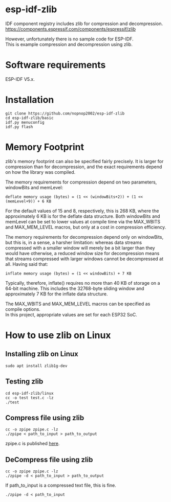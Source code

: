 # esp-idf-zlib
IDF component registry includes zlib for compression and decompression.   
https://components.espressif.com/components/espressif/zlib   

However, unfortunately there is no sample code for ESP-IDF.   
This is example compression and decompression using zlib.   

# Software requirements
ESP-IDF V5.x.   

# Installation

```
git clone https://github.com/nopnop2002/esp-idf-zlib
cd esp-idf-zlib/basic
idf.py menuconfig
idf.py flash
```

# Memory Footprint   
zlib's memory footprint can also be specified fairly precisely. It is larger for compression than for decompression, and the exact requirements depend on how the library was compiled.   

The memory requirements for compression depend on two parameters, windowBits and memLevel:   

```deflate memory usage (bytes) = (1 << (windowBits+2)) + (1 << (memLevel+9)) + 6 KB```

For the default values of 15 and 8, respectively, this is 268 KB, where the approximately 6 KB is for the deflate data structure. Both windowBits and memLevel can be set to lower values at compile time via the MAX_WBITS and MAX_MEM_LEVEL macros, but only at a cost in compression efficiency.   

The memory requirements for decompression depend only on windowBits, but this is, in a sense, a harsher limitation: whereas data streams compressed with a smaller window will merely be a bit larger than they would have otherwise, a reduced window size for decompression means that streams compressed with larger windows cannot be decompressed at all. Having said that:   

```inflate memory usage (bytes) = (1 << windowBits) + 7 KB```

Typically, therefore, inflate() requires no more than 40 KB of storage on a 64-bit machine. This includes the 32768-byte sliding window and approximately 7 KB for the inflate data structure.   

The MAX_WBITS and MAX_MEM_LEVEL macros can be specified as compile options.   
In this project, appropriate values are set for each ESP32 SoC.   

# How to use zlib on Linux

## Installing zlib on Linux   
```
sudo apt install zlib1g-dev
```

## Testing zlib   
```
cd esp-idf-zlib/linux
cc -o test test.c -lz
./test
```

## Compress file using zlib
```
cc -o zpipe zpipe.c -lz
./zpipe < path_to_input > path_to_output
```

zpipe.c is published [here](https://www.zlib.net/zpipe.c).   

## DeCompress file using zlib
```
cc -o zpipe zpipe.c -lz
./zpipe -d < path_to_input > path_to_output
```

If path_to_input is a compressed text file, this is fine.   
```
./zpipe -d < path_to_input
```
